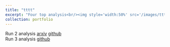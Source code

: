 ```yaml
---
title: "tttt"
excerpt: "Four top analysis<br/><img style='width:50%' src='/images/tttt_diagrams.png'><br/>"
collection: portfolio
---
```


Run 2 analysis [arxiv](https://arxiv.org/abs/1908.06463) [github](https://github.com/cmstas/FTAnalysis)  
Run 3 analysis [github](https://github.com/cmstas/tttt)


